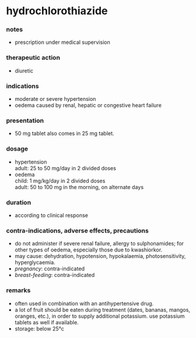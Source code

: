 # hydrochlorothiazide

### notes
+ prescription under medical supervision
### therapeutic action

+ diuretic

### indications
+ moderate or severe hypertension
+ oedema caused by renal, hepatic or congestive heart failure

### presentation
+ 50 mg tablet
also comes in 25 mg tablet.

### dosage
+ hypertension  
    adult: 25 to 50 mg/day in 2 divided doses
+ oedema  
    child: 1 mg/kg/day in 2 divided doses  
    adult: 50 to 100 mg in the morning, on alternate days

### duration
+ according to clinical response

### contra-indications, adverse effects, precautions
+ do not administer if severe renal failure, allergy to sulphonamides; for other types of oedema, especially those due to kwashiorkor.
+ may cause: dehydration, hypotension, hypokalaemia, photosensitivity, hyperglycaemia.
+ *pregnancy*: contra-indicated
+ *breast-feeding*: contra-indicated

### remarks
+ often used in combination with an antihypertensive drug.
+ a lot of fruit should be eaten during treatment (dates, bananas, mangos, oranges, etc.), in order to supply additional potassium. use potassium tablets as well if available.
+ storage: below 25°c